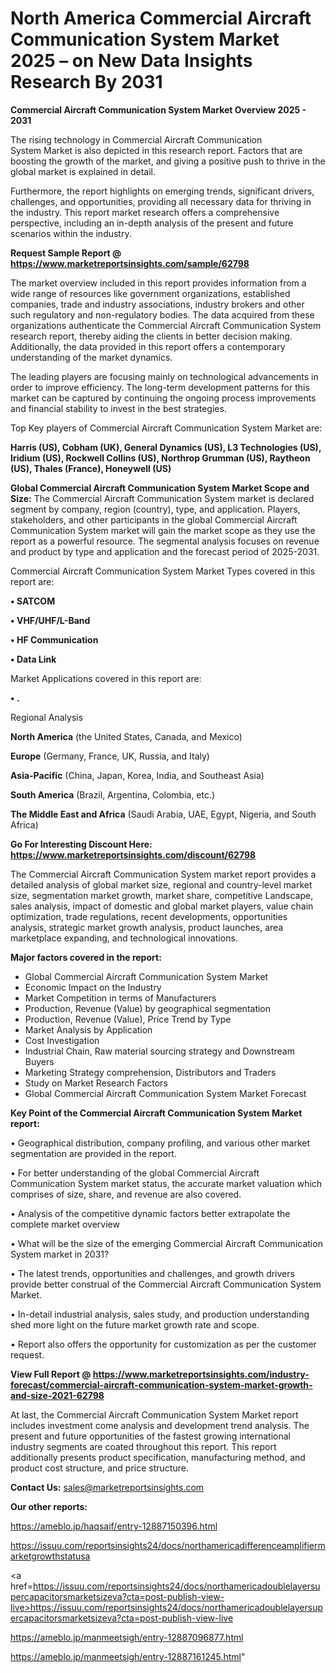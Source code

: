 # North America Commercial Aircraft Communication System Market 2025 – on New Data Insights Research By 2031

<Strong> Commercial Aircraft Communication System Market Overview 2025 - 2031</strong>

The rising technology in Commercial Aircraft Communication System Market is also depicted in this research report. Factors that are boosting the growth of the market, and giving a positive push to thrive in the global market is explained in detail.

Furthermore, the report highlights on emerging trends, significant drivers, challenges, and opportunities, providing all necessary data for thriving in the industry. This report market research offers a comprehensive perspective, including an in-depth analysis of the present and future scenarios within the industry.

<strong>Request Sample Report @ <a href=https://www.marketreportsinsights.com/sample/62798>https://www.marketreportsinsights.com/sample/62798</a></strong>

The market overview included in this report provides information from a wide range of resources like government organizations, established companies, trade and industry associations, industry brokers and other such regulatory and non-regulatory bodies. The data acquired from these organizations authenticate the Commercial Aircraft Communication System research report, thereby aiding the clients in better decision making. Additionally, the data provided in this report offers a contemporary understanding of the market dynamics.

The leading players are focusing mainly on technological advancements in order to improve efficiency. The long-term development patterns for this market can be captured by continuing the ongoing process improvements and financial stability to invest in the best strategies.

Top Key players of Commercial Aircraft Communication System Market are:

<strong>Harris (US), Cobham (UK), General Dynamics (US), L3 Technologies (US), Iridium (US), Rockwell Collins (US), Northrop Grumman (US), Raytheon (US), Thales (France), Honeywell (US)</strong>

<strong><b>Global Commercial Aircraft Communication System Market Scope and Size:</b></strong>
The Commercial Aircraft Communication System market is declared segment by company, region (country), type, and application. Players, stakeholders, and other participants in the global Commercial Aircraft Communication System market will gain the market scope as they use the report as a powerful resource. The segmental analysis focuses on revenue and product by type and application and the forecast period of 2025-2031.

Commercial Aircraft Communication System Market Types covered in this report are:

<strong>• SATCOM

• VHF/UHF/L-Band

• HF Communication

• Data Link</strong>

Market Applications covered in this report are:

<strong>• .</strong> 

Regional Analysis

<strong>North America</strong> (the United States, Canada, and Mexico)

<strong>Europe</strong> (Germany, France, UK, Russia, and Italy)

<strong>Asia-Pacific</strong> (China, Japan, Korea, India, and Southeast Asia)

<strong>South America</strong> (Brazil, Argentina, Colombia, etc.)

<strong>The Middle East and Africa</strong> (Saudi Arabia, UAE, Egypt, Nigeria, and South Africa)

<strong>Go For Interesting Discount Here: <a href=https://www.marketreportsinsights.com/discount/62798>https://www.marketreportsinsights.com/discount/62798</a></strong>

The Commercial Aircraft Communication System market report provides a detailed analysis of global market size, regional and country-level market size, segmentation market growth, market share, competitive Landscape, sales analysis, impact of domestic and global market players, value chain optimization, trade regulations, recent developments, opportunities analysis, strategic market growth analysis, product launches, area marketplace expanding, and technological innovations.

<strong><b>Major factors covered in the report:</b></strong>
<ul>
  <li>Global Commercial Aircraft Communication System Market </li>
  <li>Economic Impact on the Industry</li>
  <li>Market Competition in terms of Manufacturers</li>
  <li>Production, Revenue (Value) by geographical segmentation</li>
  <li>Production, Revenue (Value), Price Trend by Type</li>
  <li>Market Analysis by Application</li>
  <li>Cost Investigation</li>
  <li>Industrial Chain, Raw material sourcing strategy and Downstream Buyers</li>
  <li>Marketing Strategy comprehension, Distributors and Traders</li>
  <li>Study on Market Research Factors</li>
  <li>Global Commercial Aircraft Communication System Market Forecast</li>
</ul>

<strong><b>Key Point of the Commercial Aircraft Communication System Market report:</b></strong>

• Geographical distribution, company profiling, and various other market segmentation are provided in the report.

• For better understanding of the global Commercial Aircraft Communication System market status, the accurate market valuation which comprises of size, share, and revenue are also covered.

• Analysis of the competitive dynamic factors better extrapolate the complete market overview

• What will be the size of the emerging Commercial Aircraft Communication System market in 2031?

• The latest trends, opportunities and challenges, and growth drivers provide better construal of the Commercial Aircraft Communication System Market.

• In-detail industrial analysis, sales study, and production understanding shed more light on the future market growth rate and scope.

• Report also offers the opportunity for customization as per the customer request.

<strong><b>View Full Report @ <a href=https://www.marketreportsinsights.com/industry-forecast/commercial-aircraft-communication-system-market-growth-and-size-2021-62798>https://www.marketreportsinsights.com/industry-forecast/commercial-aircraft-communication-system-market-growth-and-size-2021-62798</a></b></strong>


At last, the Commercial Aircraft Communication System Market report includes investment come analysis and development trend analysis. The present and future opportunities of the fastest growing international industry segments are coated throughout this report. This report additionally presents product specification, manufacturing method, and product cost structure, and price structure.

<strong>Contact Us:</strong>
sales@marketreportsinsights.com

<strong>Our other reports:</strong>

<a href=https://ameblo.jp/haqsaif/entry-12887150396.html>https://ameblo.jp/haqsaif/entry-12887150396.html</a>

<a href=https://issuu.com/reportsinsights24/docs/northamericadifferenceamplifiermarketgrowthstatusa>https://issuu.com/reportsinsights24/docs/northamericadifferenceamplifiermarketgrowthstatusa</a>

<a href=https://issuu.com/reportsinsights24/docs/northamericadoublelayersupercapacitorsmarketsizeva?cta=post-publish-view-live>https://issuu.com/reportsinsights24/docs/northamericadoublelayersupercapacitorsmarketsizeva?cta=post-publish-view-live</a>

<a href=https://ameblo.jp/manmeetsigh/entry-12887096877.html>https://ameblo.jp/manmeetsigh/entry-12887096877.html</a>

<a href=https://ameblo.jp/manmeetsigh/entry-12887161245.html>https://ameblo.jp/manmeetsigh/entry-12887161245.html</a>"

